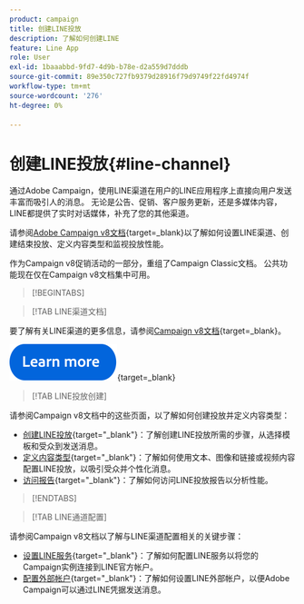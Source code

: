 ```yaml
---
product: campaign
title: 创建LINE投放
description: 了解如何创建LINE
feature: Line App
role: User
exl-id: 1baaabbd-9fd7-4d9b-b78e-d2a559d7dddb
source-git-commit: 89e350c727fb9379d28916f79d9749f22fd4974f
workflow-type: tm+mt
source-wordcount: '276'
ht-degree: 0%

---
```


# 创建LINE投放{#line-channel}

通过Adobe Campaign，使用LINE渠道在用户的LINE应用程序上直接向用户发送丰富而吸引人的消息。 无论是公告、促销、客户服务更新，还是多媒体内容，LINE都提供了实时对话媒体，补充了您的其他渠道。

请参阅[Adobe Campaign v8文档](https://experienceleague.adobe.com/zh-hans/docs/campaign/campaign-v8/send/line.md){target=_blank}以了解如何设置LINE渠道、创建结束投放、定义内容类型和监视投放性能。

作为Campaign v8促销活动的一部分，重组了Campaign Classic文档。 公共功能现在仅在Campaign v8文档集中可用。

>[!BEGINTABS]

>[!TAB LINE渠道文档]

要了解有关LINE渠道的更多信息，请参阅[Campaign v8文档](https://experienceleague.adobe.com/en/docs/campaign/campaign-v8/send/line.html){target=_blank}。


[![image](../../assets/do-not-localize/learn-more-button.svg)](https://experienceleague.adobe.com/zh-hans/docs/campaign/campaign-v8/send/emails/email){target=_blank}


>[!TAB LINE投放创建]

请参阅Campaign v8文档中的这些页面，以了解如何创建投放并定义内容类型：

* [创建LINE投放](https://experienceleague.adobe.com/zh-hans/docs/campaign/campaign-v8/send/line.md#creating-the-delivery){target="_blank"}：了解创建LINE投放所需的步骤，从选择模板和受众到发送消息。
* [定义内容类型](https://experienceleague.adobe.com/zh-hans/docs/campaign/campaign-v8/send/line.md#defining-the-content){target="_blank"}：了解如何使用文本、图像和链接或视频内容配置LINE投放，以吸引受众并个性化消息。
* [访问报告](https://experienceleague.adobe.com/zh-hans/docs/campaign/campaign-v8/send/line.md#accessing-reports){target="_blank"}：了解如何访问LINE投放报告以分析性能。


>[!ENDTABS]



>[!TAB LINE通道配置]

请参阅Campaign v8文档以了解与LINE渠道配置相关的关键步骤：

* [设置LINE服务](https://experienceleague.adobe.com/zh-hans/docs/campaign/campaign-v8/send/line.md#configure-line-service){target="_blank"}：了解如何配置LINE服务以将您的Campaign实例连接到LINE官方帐户。
* [配置外部帐户](https://experienceleague.adobe.com/zh-hans/docs/campaign/campaign-v8/send/line.md#configure-line-external){target="_blank"}：了解如何设置LINE外部帐户，以便Adobe Campaign可以通过LINE凭据发送消息。

